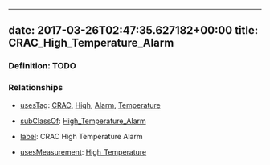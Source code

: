 
---
date: 2017-03-26T02:47:35.627182+00:00
title: CRAC_High_Temperature_Alarm
---
### Definition: TODO

### Relationships

* [usesTag](https://brickschema.org/schema/1.0/BrickFrame#usesTag): [CRAC](https://brickschema.org/schema/1.0/BrickTag#CRAC), [High](https://brickschema.org/schema/1.0/BrickTag#High), [Alarm](https://brickschema.org/schema/1.0/BrickTag#Alarm), [Temperature](https://brickschema.org/schema/1.0/BrickTag#Temperature)

* [subClassOf](http://www.w3.org/2000/01/rdf-schema#subClassOf): [High_Temperature_Alarm](https://brickschema.org/schema/1.0/Brick#High_Temperature_Alarm)

* [label](http://www.w3.org/2000/01/rdf-schema#label): CRAC High Temperature Alarm

* [usesMeasurement](https://brickschema.org/schema/1.0/BrickFrame#usesMeasurement): [High_Temperature](https://brickschema.org/schema/1.0/Brick#High_Temperature)
